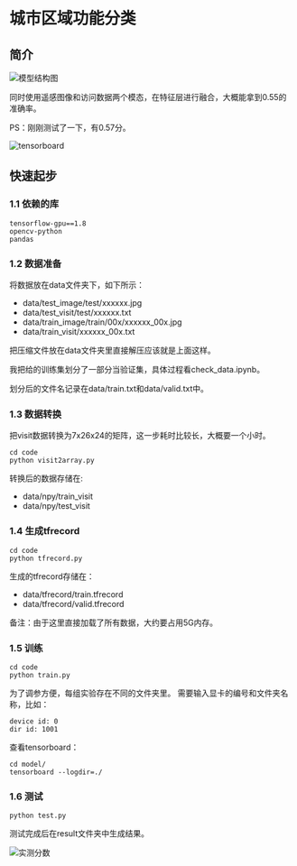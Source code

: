 # 城市区域功能分类

## 简介

![模型结构图](https://s2.ax1x.com/2019/05/05/E0PqnP.png)

同时使用遥感图像和访问数据两个模态，在特征层进行融合，大概能拿到0.55的准确率。

PS：刚刚测试了一下，有0.57分。

![tensorboard](https://s2.ax1x.com/2019/05/05/E0Puef.png)

## 快速起步
### 1.1 依赖的库
```
tensorflow-gpu==1.8
opencv-python
pandas 
```
### 1.2 数据准备
将数据放在data文件夹下，如下所示：
- data/test_image/test/xxxxxx.jpg
- data/test_visit/test/xxxxxx.txt
- data/train_image/train/00x/xxxxxx_00x.jpg
- data/train_visit/xxxxxx_00x.txt

把压缩文件放在data文件夹里直接解压应该就是上面这样。

我把给的训练集划分了一部分当验证集，具体过程看check_data.ipynb。

划分后的文件名记录在data/train.txt和data/valid.txt中。

### 1.3 数据转换
把visit数据转换为7x26x24的矩阵，这一步耗时比较长，大概要一个小时。

```
cd code
python visit2array.py
```
转换后的数据存储在:
- data/npy/train_visit
- data/npy/test_visit

### 1.4 生成tfrecord

```
cd code
python tfrecord.py
```
生成的tfrecord存储在：
- data/tfrecord/train.tfrecord
- data/tfrecord/valid.tfrecord

备注：由于这里直接加载了所有数据，大约要占用5G内存。

### 1.5 训练

```
cd code
python train.py
```
为了调参方便，每组实验存在不同的文件夹里。
需要输入显卡的编号和文件夹名称，比如：
```
device id: 0
dir id: 1001
```

查看tensorboard：
```
cd model/
tensorboard --logdir=./
```

### 1.6 测试
```
python test.py
```
测试完成后在result文件夹中生成结果。

![实测分数](https://s2.ax1x.com/2019/05/05/E0PYyq.png)

